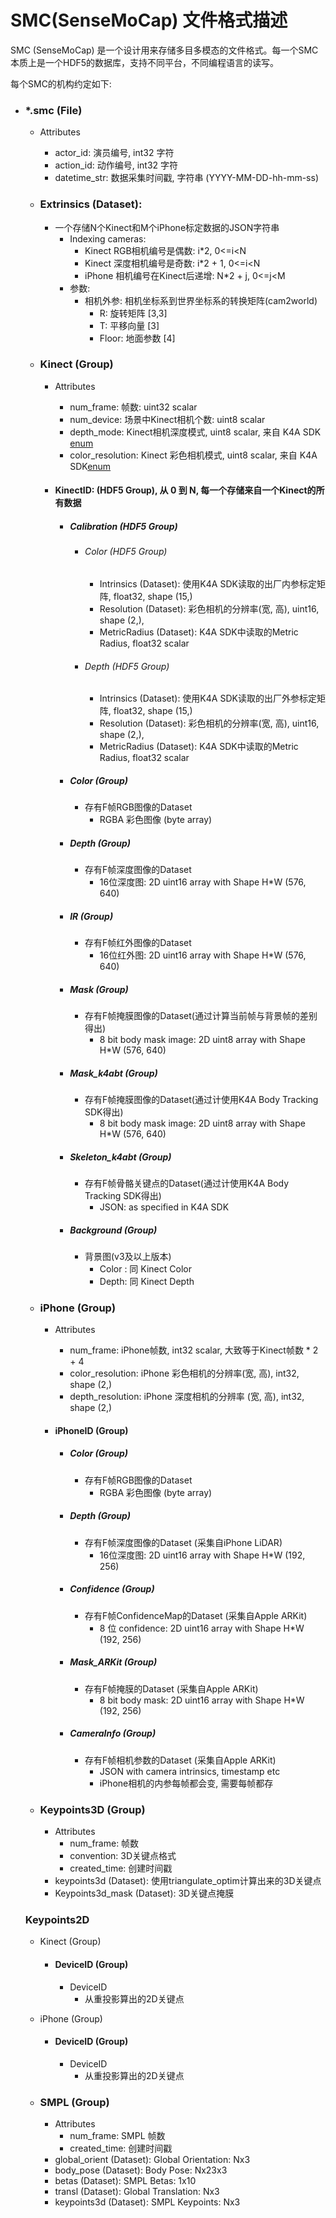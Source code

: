 # SMC(SenseMoCap) 文件格式描述

SMC (SenseMoCap) 是一个设计用来存储多目多模态的文件格式。每一个SMC本质上是一个HDF5的数据库，支持不同平台，不同编程语言的读写。

每个SMC的机构约定如下:

- ### *.smc (File)

  - Attributes

    - actor_id: 演员编号, int32 字符
    - action_id: 动作编号, int32 字符
    - datetime_str: 数据采集时间戳, 字符串 (YYYY-MM-DD-hh-mm-ss)

  - ### Extrinsics (Dataset):

    - 一个存储N个Kinect和M个iPhone标定数据的JSON字符串
      - Indexing cameras:
        - Kinect RGB相机编号是偶数: i*2,  0<=i<N
        - Kinect 深度相机编号是奇数: i*2 + 1,  0<=i<N
        - iPhone 相机编号在Kinect后递增: N*2 + j,  0<=j<M
      - 参数:
        - 相机外参: 相机坐标系到世界坐标系的转换矩阵(cam2world)
          - R: 旋转矩阵 [3,3]
          - T: 平移向量 [3]
          - Floor: 地面参数 [4]

  - ### Kinect (Group)

    - Attributes

      - num_frame: 帧数: uint32 scalar
      - num_device: 场景中Kinect相机个数: uint8 scalar
      - depth_mode: Kinect相机深度模式, uint8 scalar, 来自 K4A SDK [enum](https://microsoft.github.io/Azure-Kinect-Sensor-SDK/master/group___enumerations_ga3507ee60c1ffe1909096e2080dd2a05d.html)
      - color_resolution: Kinect 彩色相机模式, uint8 scalar, 来自 K4A SDK[enum](https://microsoft.github.io/Azure-Kinect-Sensor-SDK/master/group___enumerations_gabc7cab5e5396130f97b8ab392443c7b8.html#gabc7cab5e5396130f97b8ab392443c7b8)

    - #### KinectID:  (HDF5 Group), 从 0 到 N, 每一个存储来自一个Kinect的所有数据

      - ##### Calibration (HDF5 Group)

        - ###### Color (HDF5 Group)

          - Intrinsics (Dataset): 使用K4A SDK读取的出厂内参标定矩阵, float32, shape (15,)
          - Resolution (Dataset): 彩色相机的分辨率(宽, 高), uint16, shape (2,),
          - MetricRadius (Dataset): K4A SDK中读取的Metric Radius, float32 scalar

        - ###### Depth (HDF5 Group)

          - Intrinsics (Dataset): 使用K4A SDK读取的出厂外参标定矩阵, float32, shape (15,)
          - Resolution (Dataset): 彩色相机的分辨率(宽, 高), uint16, shape (2,),
          - MetricRadius (Dataset): K4A SDK中读取的Metric Radius, float32 scalar

      - ##### Color (Group)

        - 存有F帧RGB图像的Dataset
          - RGBA 彩色图像 (byte array)

      - ##### Depth (Group)

        - 存有F帧深度图像的Dataset
          - 16位深度图:  2D uint16 array with Shape H*W (576, 640)

      - ##### IR (Group)

        - 存有F帧红外图像的Dataset
          - 16位红外图:  2D uint16 array with Shape H*W (576, 640)

      - ##### Mask (Group)

        - 存有F帧掩膜图像的Dataset(通过计算当前帧与背景帧的差别得出)
          - 8 bit body mask image:  2D uint8 array with Shape H*W (576, 640)

      - ##### Mask_k4abt (Group)

        - 存有F帧掩膜图像的Dataset(通过计使用K4A Body Tracking SDK得出)
          - 8 bit body mask image:  2D uint8 array with Shape H*W (576, 640)

      - ##### Skeleton_k4abt (Group)

        - 存有F帧骨骼关键点的Dataset(通过计使用K4A Body Tracking SDK得出)
          - JSON: as specified in K4A SDK

      - ##### Background (Group)

        - 背景图(v3及以上版本)
          - Color : 同 Kinect Color
          - Depth: 同 Kinect Depth

  - ### iPhone (Group)

    - Attributes

      - num_frame: iPhone帧数, int32 scalar, 大致等于Kinect帧数 * 2 + 4
      - color_resolution: iPhone 彩色相机的分辨率(宽, 高), int32, shape (2,)
      - depth_resolution: iPhone 深度相机的分辨率 (宽, 高), int32, shape (2,)

    - #### iPhoneID (Group)

      - ##### Color (Group)

        - 存有F帧RGB图像的Dataset
          - RGBA 彩色图像 (byte array)

      - ##### Depth (Group)

        - 存有F帧深度图像的Dataset (采集自iPhone LiDAR)
          - 16位深度图:  2D uint16 array with Shape H*W (192, 256)

      - ##### Confidence (Group)

        - 存有F帧ConfidenceMap的Dataset (采集自Apple ARKit)
          - 8 位 confidence:  2D uint16 array with Shape H*W (192, 256)

      - ##### Mask_ARKit (Group)

        - 存有F帧掩膜的Dataset (采集自Apple ARKit)
          - 8 bit body mask:  2D uint16 array with Shape H*W (192, 256)

      - ##### CameraInfo (Group)

        - 存有F帧相机参数的Dataset (采集自Apple ARKit)
          - JSON with camera intrinsics, timestamp etc
          - iPhone相机的内参每帧都会变, 需要每帧都存

  - ### Keypoints3D (Group)

    - Attributes
      - num_frame: 帧数
      - convention: 3D关键点格式
      - created_time: 创建时间戳
    - keypoints3d (Dataset): 使用triangulate_optim计算出来的3D关键点
    - Keypoints3d_mask (Dataset): 3D关键点掩膜

  ### Keypoints2D

  - Kinect (Group)

    - #### DeviceID (Group)

      - DeviceID
        - 从重投影算出的2D关键点

  - iPhone (Group)

    - #### DeviceID (Group)

      - DeviceID
        - 从重投影算出的2D关键点

  - ### SMPL (Group)

    - Attributes
      - num_frame: SMPL 帧数
      - created_time: 创建时间戳
    - global_orient (Dataset): Global Orientation: Nx3
    - body_pose (Dataset): Body Pose: Nx23x3
    - betas (Dataset): SMPL Betas: 1x10
    - transl (Dataset): Global Translation:  Nx3
    - keypoints3d (Dataset): SMPL Keypoints: Nx3
